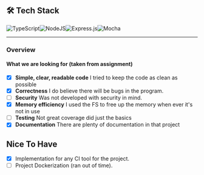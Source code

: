 ## 🛠  Tech Stack


![TypeScript](https://img.shields.io/badge/typescript-%23007ACC.svg?style=for-the-badge&logo=typescript&logoColor=white)![NodeJS](https://img.shields.io/badge/node.js-%2343853D.svg?style=for-the-badge&logo=node.js&logoColor=white)![Express.js](https://img.shields.io/badge/express.js-%23404d59.svg?style=for-the-badge&logo=express&logoColor=%2361DAFB)![Mocha](https://img.shields.io/badge/mocha.js-%2343853D.svg?style=for-the-badge&logo=mocha&logoColor=white)

-------------

### Overview

#### What we are looking for (taken from assignment)
- [X] **Simple, clear, readable code** 
I tried to keep the code as clean as possible
-  [x] **Correctness**
I do believe there will be bugs in the program.
- [ ] **Security** Was not developed with security in mind.
- [x] **Memory efficiency** I used the FS to free up the memory when ever it's not in use
- [ ] **Testing** Not great coverage did just the basics
- [x] **Documentation** There are plenty of documentation in that project 

## Nice To Have
- [x] Implementation for any CI tool for the project.
- [ ] Project Dockerization (ran out of time).
